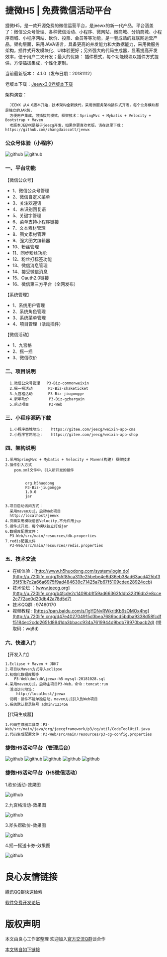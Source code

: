 捷微H5 | 免费微信活动平台
==========
捷微H5，是一款开源免费的微信运营平台，是jeewx的新一代产品，平台涵盖了：微信公众号管理、各种微信活动、小程序、微网站、微商城、分销商城、小程序商城、小程序网站、砍价、投票、会员等等功能，是一套成熟的互联网运营产品。架构层面，采用JAVA语言，具备更高的并发能力和大数据能力，采用微服务架构，插件式开发模块化、UI体验更好；另外强大的代码生成器，显著提高开发效率，便于用户二次开发；最大的优势： 插件模式，每个功能模块以插件方式提供，方便插拔集成，个性化定制。

当前最新版本： 4.1.0（发布日期：20181112）

老版本下载：[Jeewx3.0老版本下载](http://u.720life.cn/g/54145d0471d91890860f7f8463c03046596a8568887b3d8de79ecf76edd22abff94062789c63a412bc750499ef66e5ee)

架构演变：

	  JEEWX 从4.0版本开始，技术架构全新换代，采用微服务架构插件式开发，每个业务模块都是独立的JAR包，
	  方便用户集成，可插拔的模式。框架技术：SpringMvc + Mybatis + Velocity + Bootstrap + Maven
	  老版本JEEWX是基于jeecg开发，如果你更喜欢老版，请在这里下载：https://github.com/zhangdaiscott/jeewx
	  
	  
	  
### 公众号体验（小程序）

![github](http://www.jeecg.org/data/attachment/forum/201601/25/180314mjvputsot6hhtvoa.jpg "jeewx521")
![github](https://static.oschina.net/uploads/img/201810/15180859_25Ok.jpg "jeewx521")
	  
	  
### 一、平台功能

【微信公众号】
*   1、微信公众号管理
*   2、微信自定义菜单
*   3、关注欢迎语
*   4、未识别回复语
*   5、关键字管理
*   6、菜单支持小程序链接
*   7、文本素材管理
*   8、图文素材管理
*   9、强大图文编辑器
*   10、粉丝管理
*   11、同步粉丝功能
*   12、粉丝打标签功能
*   13、微信消息管理
*   14、接受微信消息
*   15、Oauth2.0链接
*   16、微信第三方平台（全网发布）

【系统管理】
*   1、系统用户管理
*   2、系统角色管理
*   3、系统菜单管理
*   4、项目管理（活动插件）
	
【微信活动】
*   1、九宫格
*   2、摇一摇
*   3、微信砍价



### 二、项目说明
	  1.微信公众号管理   P3-Biz-commonweixin
	  2.摇一摇活动       P3-Biz-shaketicket
	  3.九宫格活动       P3-Biz-jiugongge
	  4.新年砍价         P3-Biz-gzbargain
	  5.启动项目         P3-Web
	  
	  
### 三、小程序源码下载
	  1.小程序商城地址:    https://gitee.com/jeecg/weixin-app-cms
	  2.小程序官网地址:    https://gitee.com/jeecg/weixin-app-shop

	  	  
	  
### 四、架构说明

    1.采用SpringMvc + Mybatis + Velocity + Maven(构建) 框架技术
    2.插件引入方式
        pom.xml文件中，引入新开发的插件
         
 	     
			 org.h5huodong 
			 P3-Biz-jiugongge 
			 1.0.0 
			 jar 
		 
	3.项目启动访问方式：
	  采用maven方式，启动Web项目
      http://localhost/jeewx
    4.页面采用模板语言Velocity,不允许用jsp
    5.插件式开发，每个模块独立打成jar
	6.数据库配置文件：
	  P3-Web/src/main/resources/db.properties
	7.redis配置文件
	  P3-Web/src/main/resources/redis.properties
	 

  
### 五、技术交流

* 在线体验：[http://www.h5huodong.com/system/login.do](http://u.720life.cn/g/f55f85ca313e25bebe4e6d36eb38ad63acd425bf335f51b7c2a66a6975f9ad484639c71425a7b67f5109cded28924ccb)
* 技术论坛 ：[www.jeecg.org](http://u.720life.cn/g/b4fcde2c1409bb1f59ad66363fddb32316db2e8cce2c772ae0d20db42a78d5d7)
* 技术QQ群 : 97460170
* 视频教程 : [https://pan.baidu.com/s/1gYDNvRWkritKb6sOMOx4hg](http://u.720life.cn/g/d47e402704915d3bea7686bcd5bdba9338d58fcdff5184ec2cdd2651d8941da3bbacc934a7619944d9bdb79970bacb2d) (提取码：wq8d)




### 六、快速入门

【开发入门】

	1.Eclipse + Maven + JDK7
    2.项目以Maven方式导入eclipse
	3.初始化数据库脚步
	    P3-Web\doc\db\jeewx-h5-mysql-20181028.sql
	4.采用maven方式，启动主项目P3-Web，命令：tomcat:run
      活动访问地址：
	     http://localhost/jeewx
	  说明：插件不能单独启动，maven方式引入到Web项目
	5.系统默认登录账号 admin/123456
	  
	
【代码生成器】

	1.代码生成器工具类：P3-Web/src/main/java/org/jeecgframework/p3/cg/util/CodeToolUtil.java
	2.代码生成配置文件：P3-Web/src/main/resources/p3-cg-config.properties




### 捷微H5活动平台（管理后台）
![github](https://static.oschina.net/uploads/img/201808/13105211_M0FW.png "jeecg")
![github](https://static.oschina.net/uploads/img/201808/13105211_AVY4.png "jeecg")
![github](https://static.oschina.net/uploads/img/201808/11172049_s7hH.png "jeecg")
![github](https://static.oschina.net/uploads/img/201808/11153109_73Aj.png "jeecg")
![github](https://static.oschina.net/uploads/img/201808/11221430_KZ1b.png "jeecg")

### 捷微H5活动平台（H5微信活动）
1.砍价活动-效果图

![github](http://www.jeecg.org/data/attachment/forum/201601/25/180710anjfgtn677nojgg0.png "jeecg")

2.九宫格活动-效果图

![github](https://static.oschina.net/uploads/img/201808/13105211_lMFh.jpg "jeecg")

3.斧头帮砍价-效果图

![github](http://www.jeecg.org/data/attachment/forum/201601/25/180500iwpg1agqm778wggp.png "jeecg")

4.摇一摇送卡券-效果图

![github](https://static.oschina.net/uploads/img/201808/11195358_bi9e.png "jeecg")


 # 良心友情链接

[腾讯QQ群快速检索](http://u.720life.cn/s/8cf73f7c)

[软件免费开发论坛](http://u.720life.cn/s/bbb01dc0)

# 版权声明 

本文由良心工作室整理 欢迎加入[官方交流Q群](https://u.720life.cn/s/f2316816)谈合作

[本文转自如下链接](http://u.720life.cn/g/2e71d0f0a5c601172267ba20d3a43c6ef2f44e13b7e553cea304f20aa522f145a5420d108996b7979ef2f15ce691a99e996e04552417c9a7e6b3ce1597150cba)